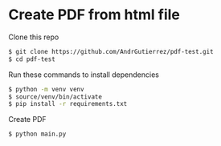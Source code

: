 # Create PDF from html file

Clone this repo

```bash
$ git clone https://github.com/AndrGutierrez/pdf-test.git
$ cd pdf-test
```

Run these commands to install dependencies

```bash
$ python -m venv venv
$ source/venv/bin/activate
$ pip install -r requirements.txt
```

Create PDF

`$ python main.py`

